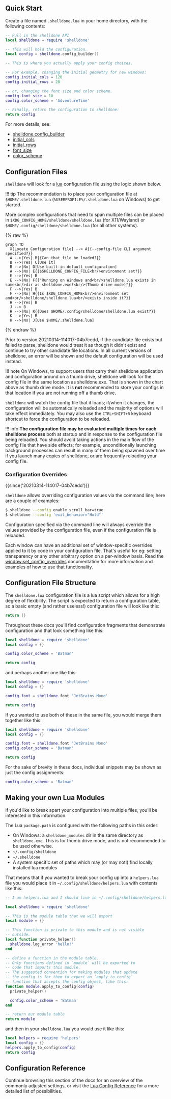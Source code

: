 
## Quick Start

Create a file named `.shelldone.lua` in your home directory, with the following
contents:

```lua
-- Pull in the shelldone API
local shelldone = require 'shelldone'

-- This will hold the configuration.
local config = shelldone.config_builder()

-- This is where you actually apply your config choices.

-- For example, changing the initial geometry for new windows:
config.initial_cols = 120
config.initial_rows = 28

-- or, changing the font size and color scheme.
config.font_size = 10
config.color_scheme = 'AdventureTime'

-- Finally, return the configuration to shelldone:
return config
```

For more details, see:

- [shelldone.config_builder](lua/shelldone/config_builder.md)
- [initial_cols](lua/config/initial_cols.md)
- [initial_rows](lua/config/initial_rows.md)
- [font_size](lua/config/font_size.md)
- [color_scheme](lua/config/color_schemes.md)

## Configuration Files

`shelldone` will look for a [lua](https://www.lua.org/manual/5.3/manual.html)
configuration file using the logic shown below.

!!! tip
    The recommendation is to place your configuration file at `$HOME/.shelldone.lua`
    (`%USERPROFILE%/.shelldone.lua` on Windows) to get started.

More complex configurations that need to span multiple files can be placed in
`$XDG_CONFIG_HOME/shelldone/shelldone.lua` (for X11/Wayland) or
`$HOME/.config/shelldone/shelldone.lua` (for all other systems).

{% raw %}
```mermaid
graph TD
  X[Locate Configuration file] --> A{{--config-file CLI argument specified?}}
  A -->|Yes| B{{Can that file be loaded?}}
  B -->|Yes| C[Use it]
  B -->|No| D[Use built-in default configuration]
  A -->|No| E{{$SHELLDONE_CONFIG_FILE<br/>environment set?}}
  E -->|Yes| B
  E -->|No| F{{"Running on Windows and<br/>shelldone.lua exists in same<br/>dir as shelldone.exe?<br/>(Thumb drive mode)"}}
  F -->|Yes| B
  F -->|No| H{{Is $XDG_CONFIG_HOME<br/>environment set and<br/>shelldone/shelldone.lua<br/>exists inside it?}}
  H -->|Yes| B
  J --> B
  H -->|No| K{{Does $HOME/.config/shelldone/shelldone.lua exist?}}
  K -->|Yes| B
  K -->|No| J[Use $HOME/.shelldone.lua]
```
{% endraw %}

Prior to version 20210314-114017-04b7cedd, if the candidate file exists but
failed to parse, shelldone would treat it as though it didn't exist and continue
to try other candidate file locations. In all current versions of shelldone, an
error will be shown and the default configuration will be used instead.

!!! note
    On Windows, to support users that carry their shelldone application and
    configuration around on a thumb drive, shelldone will look for the config file in
    the same location as shelldone.exe.  That is shown in the chart above as thumb
    drive mode.  It is **not** recommended to store your configs in that
    location if you are not running off a thumb drive.

`shelldone` will watch the config file that it loads; if/when it changes, the
configuration will be automatically reloaded and the majority of options will
take effect immediately.  You may also use the `CTRL+SHIFT+R` keyboard shortcut
to force the configuration to be reloaded.

!!! info
    **The configuration file may be evaluated multiple times for each shelldone
    process** both at startup and in response to the configuration file being
    reloaded.  You should avoid taking actions in the main flow of the config file
    that have side effects; for example, unconditionally launching background
    processes can result in many of them being spawned over time if you launch
    many copies of shelldone, or are frequently reloading your config file.

### Configuration Overrides

{{since('20210314-114017-04b7cedd')}}

`shelldone` allows overriding configuration values via the command line; here are
a couple of examples:

```bash
$ shelldone --config enable_scroll_bar=true
$ shelldone --config 'exit_behavior="Hold"'
```

Configuration specified via the command line will always override the values
provided by the configuration file, even if the configuration file is reloaded.

Each window can have an additional set of window-specific overrides applied to
it by code in your configuration file.  That's useful for eg: setting
transparency or any other arbitrary option on a per-window basis.  Read the
[window:set_config_overrides](lua/window/set_config_overrides.md) documentation
for more information and examples of how to use that functionality.

## Configuration File Structure

The `shelldone.lua` configuration file is a lua script which allows for a high
degree of flexibility.   The script is expected to return a configuration
table, so a basic empty (and rather useless!) configuration file will look like
this:

```lua
return {}
```

Throughout these docs you'll find configuration fragments that demonstrate
configuration and that look something like this:

```lua
local shelldone = require 'shelldone'
local config = {}

config.color_scheme = 'Batman'

return config
```

and perhaps another one like this:

```lua
local shelldone = require 'shelldone'
local config = {}

config.font = shelldone.font 'JetBrains Mono'

return config
```

If you wanted to use both of these in the same file, you would merge them together
like this:

```lua
local shelldone = require 'shelldone'
local config = {}

config.font = shelldone.font 'JetBrains Mono'
config.color_scheme = 'Batman'

return config
```

For the sake of brevity in these docs, individual snippets may be shown as
just the config assignments:

```lua
config.color_scheme = 'Batman'
```

## Making your own Lua Modules

If you'd like to break apart your configuration into multiple files, you'll
be interested in this information.

The Lua `package.path` is configured with the following paths in this order:

* On Windows: a `shelldone_modules` dir in the same directory as `shelldone.exe`. This is for thumb drive mode, and is not recommended to be used otherwise.
* `~/.config/shelldone`
* `~/.shelldone`
* A system specific set of paths which may (or may not!) find locally installed lua modules

That means that if you wanted to break your config up into a `helpers.lua` file
you would place it in `~/.config/shelldone/helpers.lua` with contents like this:

```lua
-- I am helpers.lua and I should live in ~/.config/shelldone/helpers.lua

local shelldone = require 'shelldone'

-- This is the module table that we will export
local module = {}

-- This function is private to this module and is not visible
-- outside.
local function private_helper()
  shelldone.log_error 'hello!'
end

-- define a function in the module table.
-- Only functions defined in `module` will be exported to
-- code that imports this module.
-- The suggested convention for making modules that update
-- the config is for them to export an `apply_to_config`
-- function that accepts the config object, like this:
function module.apply_to_config(config)
  private_helper()

  config.color_scheme = 'Batman'
end

-- return our module table
return module
```

and then in your `shelldone.lua`
you would use it like this:

```lua
local helpers = require 'helpers'
local config = {}
helpers.apply_to_config(config)
return config
```


## Configuration Reference

Continue browsing this section of the docs for an overview of the commonly
adjusted settings, or visit the [Lua Config Reference](lua/config/index.md) for a more detailed list of possibilities.
